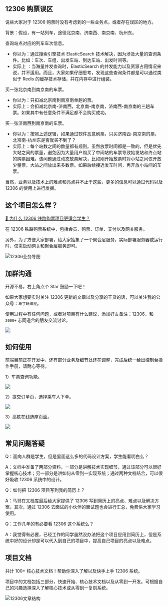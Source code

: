 
## 12306 购票误区

说些大家对于 12306 购票时没有考虑到的一些业务点，或者存在误区的地方。

背景：假设，有一站列车，途径北京南、济南西、南京南、杭州东。

查询站点对应的列车车次信息。

- 你以为：通过搜索引擎技术 ElasticSearch 技术解决，因为涉及大量的查询条件。比如：车次、车组、出发车站、到达车站、出发时间等。
- 实际上 ：当海量并发查询时，ElasticSearch 的并发能力以及资源占用情况来说，并不适用。而且，大家如果仔细思考，发现这些查询条件都是可以通过类似于 Redis 的缓存技术存储，并在内存中进行组装。

买一张北京南到南京南的车票。

- 你以为：只扣减北京南到南京南单趟的票。
- 实际上：会扣减北京南-济南西，北京南-南京南，济南西-南京南的三趟车票。如果其中有任意条件不满足都不会购买成功。

买一张济南西到南京南的车票。

- 你以为：按照上述逻辑，如果通过软件恶意刷票，只买济南西-南京南的票，北京南-杭州东是否就买不到了？
- 实际上：每个站数之间的数量都有规则。虽然放票时间都是一致的，但是优先大站之间的票量，避免因为大量用户购买了中间站的车票导致始发站和终点站的购票困难。该问题通过动态放票解决，比如刚开始放票时对小站之间仅开放少量票，大站之间放出来多数票。如果后续接近发车时间，再开放小站间的车票。

当然，业务以及技术上的难点和亮点并不止于这些，更多的信息可以通过代码以及 12306 的使用上进行发掘。

## 这个项目怎么样？

[🧐 为什么 12306 铁路购票项目更适合学生？](https://magestack.cn/pages/a2f161/)

在 12306 铁路购票系统中，包括会员、购票、订单、支付以及网关服务。

另外，为了方便大家部署，给大家抽象了一个聚合层服务，实际部署服务器或运行时，仅需启动网关和聚合层服务即可。

![12306业务导图](https://github.com/nageoffer/12306/assets/77398366/678dce21-5a10-4126-8e3b-268a981a142c)

## 加群沟通

开源不易，右上角点个 Star 鼓励一下吧！

如果大家想要实时关注 12306 更新的文章以及分享的干货的话，可以关注我的公众号：`马丁玩编程`。

使用过程中有任何问题，或者对项目有什么建议，添加好友备注：12306，和 `2000+` 志同道合的朋友交流讨论。

![](https://images-machen.oss-cn-beijing.aliyuncs.com/1_990064918_171_84_3_716500817_c4659af930df3a2532d02b8fcc0f0cbe.png)

## 如何使用

前端目前正在开发中，还有部分业务及细节处还在调整，完成后统一给出控制台操作手册，请耐心等待。

1）车票查询功能。

![](https://images-machen.oss-cn-beijing.aliyuncs.com/image-20230716114538112.png)

2）提交订单页，选择乘车人下单。

![](https://images-machen.oss-cn-beijing.aliyuncs.com/image-20230716114814135.png)

3）高铁在线选座页面。

![](https://images-machen.oss-cn-beijing.aliyuncs.com/image-20230716115005469.png)

## 常见问题答疑

Q：面向人群是学生，但是里面这么多的代码设计方案，学生能看明白么？

A：文档中准备了两部分资料，一部分是讲解技术实现细节，通过该部分可以很好掌握核心技术；另一部分是讲如何从零到一实现系统；通过两种文档结合，可以很好吸收 12306 系统中的设计。

Q：如何把 12306 项目写到我的简历上？

A：马哥在文档库最后给大家提供了 12306 写到简历上的亮点、难点以及解决方案。其次，通过 12306 去面试的小伙伴的面试题也会进行汇总，免费供大家学习使用。

Q：工作几年的有必要看 12306 这个系统么？

A：我觉得有必要，已经工作的同学虽然没办法把这个项目应用到简历上，但是系统中好的设计却是可以代入到自己的项目中，提高自己项目的亮点以及难点。

## 项目文档

共计 100+ 核心技术文档！帮助你深入了解以及快手上手 12306 系统。

项目中的文档包括三部分，快速开始、核心技术文档以及从零到一开发。可根据自己的兴趣选择深入了解核心技术或从零到一复刻系统。

![12306文章结构](https://github.com/nageoffer/12306/assets/77398366/fdc0f03f-a102-4798-a315-6e3e2c790005)
